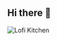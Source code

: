 ## Hi there 👋
![Lofi Kitchen](https://github.com/user-attachments/assets/8ee6e769-76d7-4d8a-8a73-486ba7bf95e5)

<!--
**ssalgado97/ssalgado97** is a ✨ _special_ ✨ repository because its `README.md` (this file) appears on your GitHub profile.

Here are some ideas to get you started:

- 🔭 I’m currently working on learning about Python 
- 🌱 I’m currently learning how to be a student again after many years out of school 
![Pancho pic](https://github.com/user-attachments/assets/39c2bdff-1fb6-42ea-8171-2848851ee53b)
- 😄 Pronouns: She/Her
- ⚡ Fun fact: I love baking 
![Baking anime gif](https://github.com/user-attachments/assets/39925ab1-1e38-48a0-b2e6-513c763d8064)
